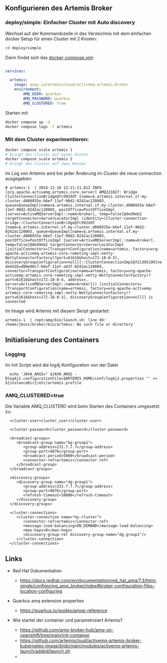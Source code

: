 ## Konfigurieren des Artemis Broker

### deploy/simple: Einfacher Cluster mit Auto discovery

Wechsel auf der Kommandozeile in das Verzeichnis mit dem einfachen docker Setup für einen Cluster mit 2 Knoten:

````bash
cd deploy/simple
````

Darin findet sich das [docker-compose.yml](./deploy/simple/docker-compose.yml):
````yaml

services:

  artemis:
    image: quay.io/artemiscloud/activemq-artemis-broker
    environment:
        AMQ_USER: quarkus
        AMQ_PASSWORD: quarkus
        AMQ_CLUSTERED: true
````

Starten mit

````bash
docker compose up -d
docker compose logs -f artemis
`````

### Mit dem Cluster experimentieren:

````bash
docker compose scale artemis 1
# bringt den Cluster auf einen Knoten
docker compose scale artemis 2
# bringt den Cluster auf zwei Knoten

`````

Im Log von Artemis wird bei jeder Änderung im Cluster die neue connection ausgegeben:

`# artemis-1  | 2024-12-10 12:11:11,812 INFO  [org.apache.activemq.artemis.core.server] AMQ221027: Bridge ClusterConnectionBridge@7c992ddf [name=$.artemis.internal.sf.my-cluster.d800935e-b6ef-11ef-90d2-0242ac120003, queue=QueueImpl[name=$.artemis.internal.sf.my-cluster.d800935e-b6ef-11ef-90d2-0242ac120003, postOffice=PostOfficeImpl [server=ActiveMQServerImpl::name=broker], temp=false]@ded9eb2 targetConnector=ServerLocatorImpl (identity=(Cluster-connection-bridge::ClusterConnectionBridge@7c992ddf [name=$.artemis.internal.sf.my-cluster.d800935e-b6ef-11ef-90d2-0242ac120003, queue=QueueImpl[name=$.artemis.internal.sf.my-cluster.d800935e-b6ef-11ef-90d2-0242ac120003, postOffice=PostOfficeImpl [server=ActiveMQServerImpl::name=broker], temp=false]@ded9eb2 targetConnector=ServerLocatorImpl [initialConnectors=[TransportConfiguration(name=artemis, factory=org-apache-activemq-artemis-core-remoting-impl-netty-NettyConnectorFactory)?port=61616&host=172-18-0-3], discoveryGroupConfiguration=null]]::ClusterConnectionImpl@721395199[nodeUUID=d80e00c7-b6ef-11ef-a43f-0242ac120004, connector=TransportConfiguration(name=artemis, factory=org-apache-activemq-artemis-core-remoting-impl-netty-NettyConnectorFactory)?port=61616&host=172-18-0-4, address=, server=ActiveMQServerImpl::name=broker])) [initialConnectors=[TransportConfiguration(name=artemis, factory=org-apache-activemq-artemis-core-remoting-impl-netty-NettyConnectorFactory)?port=61616&host=172-18-0-3], discoveryGroupConfiguration=null]] is connected`



Im Image wird Artemis mit diesem Skript gestartet:


    artemis-1  | /opt/amq/bin/launch.sh: line 49: /home/jboss/broker/bin/artemis: No such file or directory

## Initialisierung des Containers

### Logging

Im Init Script wird die log4j Konfiguration von der Datei

      echo 'JAVA_ARGS=" $JAVA_ARGS -Dlog4j2.configurationFile=$ARTEMIS_HOME/conf/log4j2.properties "' >> ${instanceDir}/etc/artemis.profile

### AMQ_CLUSTERED=true

Die Variable AMQ_CLUSTERD wird beim Starten des Containers umgesetzt zu:


      <cluster-user>cluster_user</cluster-user>

      <cluster-password>cluster_password</cluster-password>

      <broadcast-groups>
         <broadcast-group name="bg-group1">
            <group-address>231.7.7.7</group-address>
            <group-port>9876</group-port>
            <broadcast-period>5000</broadcast-period>
            <connector-ref>artemis</connector-ref>
         </broadcast-group>
      </broadcast-groups>

      <discovery-groups>
         <discovery-group name="dg-group1">
            <group-address>231.7.7.7</group-address>
            <group-port>9876</group-port>
            <refresh-timeout>10000</refresh-timeout>
         </discovery-group>
      </discovery-groups>

      <cluster-connections>
         <cluster-connection name="my-cluster">
            <connector-ref>artemis</connector-ref>
            <message-load-balancing>ON_DEMAND</message-load-balancing>
            <max-hops>0</max-hops>
            <discovery-group-ref discovery-group-name="dg-group1"/>
         </cluster-connection>
      </cluster-connections>
## Links

- Red Hat Dokumentation
  - https://docs.redhat.com/en/documentation/red_hat_amq/7.3/html-single/configuring_amq_broker/index#broker-configuration-files-location-configuring
- Quarkus amq extension properties
  - https://quarkus.io/guides/amqp-reference

- Wie startet der container und parametrisiert Artemis?
  -  https://github.com/amq-broker-hub/amq-on-openshift/tree/main/init-container
  -  https://github.com/artemiscloud/activemq-artemis-broker-kubernetes-image/blob/main/modules/activemq-artemis-launch/added/launch.sh
  -